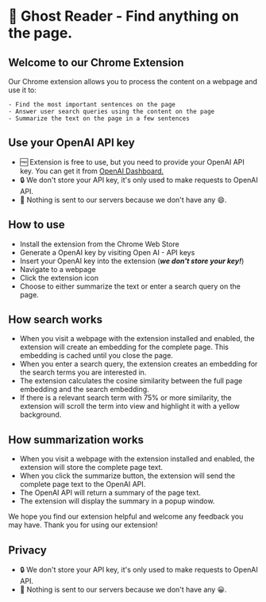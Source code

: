 # 👻 Ghost Reader - Find anything on the page.

## Welcome to our Chrome Extension

 Our Chrome extension allows you to process the content on a webpage and use it to:
```
- Find the most important sentences on the page
- Answer user search queries using the content on the page
- Summarize the text on the page in a few sentences
```
  
## Use your OpenAI API key
  - 🆓 Extension is free to use, but you need to provide your OpenAI API key. You can get it from [OpenAI Dashboard.](https://beta.openai.com/account/api-keys)
  - 🔒 We don't store your API key, it's only used to make requests to OpenAI API.
  - 🚫 Nothing is sent to our servers because we don't have any 😄.

## How to use
 - Install the extension from the Chrome Web Store
 - Generate a OpenAI key by visiting Open AI - API keys
 - Insert your OpenAI key into the extension (**_we don't store your key!_**)
 - Navigate to a webpage
 - Click the extension icon
 - Choose to either summarize the text or enter a search query on the page.

## How search works
 - When you visit a webpage with the extension installed and enabled, the extension will create an embedding for the complete page. This embedding is cached until you close the page.
 - When you enter a search query, the extension creates an embedding for the search terms you are interested in.
 - The extension calculates the cosine similarity between the full page embedding and the search embedding.
 - If there is a relevant search term with 75% or more similarity, the extension will scroll the term into view and highlight it with a yellow background.

## How summarization works
 - When you visit a webpage with the extension installed and enabled, the extension will store the complete page text.
 - When you click the summarize button, the extension will send the complete page text to the OpenAI API.
 - The OpenAI API will return a summary of the page text.
 - The extension will display the summary in a popup window.

We hope you find our extension helpful and welcome any feedback you may have. Thank you for using our extension!

## Privacy
 - 🔒 We don't store your API key, it's only used to make requests to OpenAI API.
 - 🚫 Nothing is sent to our servers because we don't have any 😀.
